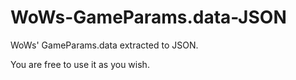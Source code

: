 # WoWs-GameParams.data-JSON
WoWs' GameParams.data extracted to JSON.

You are free to use it as you wish.
